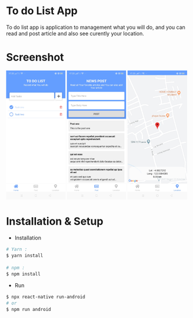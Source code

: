 # To do List App

To do list app is application to management what you will do, and you can read and post article and also see curently your location.

# Screenshot

<img src="/screen/home.jpg" width="32%">&nbsp;<img src="/screen/post.jpg" width="32%">&nbsp;<img src="/screen/location.jpg" width="32%">

# Installation & Setup
- Installation

```bash
# Yarn :
$ yarn install

# npm :
$ npm install
```
- Run
  
```bash
$ npx react-native run-android
# or
$ npm run android
```

